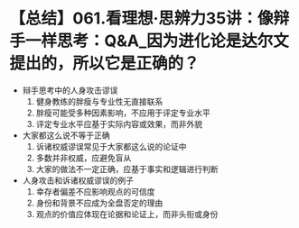 # 【总结】061.看理想·思辨力35讲：像辩手一样思考：Q&A_因为进化论是达尔文提出的，所以它是正确的？

-   辩手思考中的人身攻击谬误
    1.  健身教练的胖瘦与专业性无直接联系
    2.  胖瘦可能受多种因素影响，不应用于评定专业水平
    3.  评定专业水平应基于实际内容或效果，而非外貌
-   大家都这么说不等于正确
    1.  诉诸权威谬误常见于大家都这么说的论证中
    2.  多数并非权威，应避免盲从
    3.  大家的做法不一定正确，应基于事实和逻辑进行判断
-   人身攻击和诉诸权威谬误的例子
    1.  幸存者偏差不应影响观点的可信度
    2.  身份和背景不应成为全盘否定的理由
    3.  观点的价值应体现在论据和论证上，而非头衔或身份